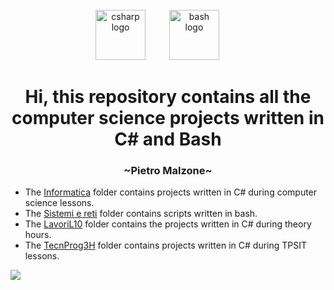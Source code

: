 <br clear="both">

<div align="center">
  <img src="https://cdn.jsdelivr.net/gh/devicons/devicon/icons/csharp/csharp-original.svg" height="80" alt="csharp logo"  />
  <img width="30" />
  <img src="https://bashlogo.com/img/symbol/png/full_colored_light.png" height="80" alt="bash logo"  />
  <img width="30" />
</div>

<h1 align="center">Hi, this repository contains all the computer science projects written in C# and Bash</h1>

<h3 align="center">~Pietro Malzone~</h3>

- The [Informatica](https://github.com/Pit17/GitHUb/tree/main/Informatica%203H/Informatica) folder contains projects written in C# during computer science lessons.
- The [Sistemi e reti](https://github.com/Pit17/GitHUb/tree/main/Sistemi%20e%20Reti) folder contains scripts written in bash.
- The [LavoriL10](https://github.com/Pit17/GitHUb/tree/main/LavoriL10(Prof.%20Molara)) folder contains the projects written in C# during theory hours.
- The [TecnProg3H](https://github.com/Pit17/School_GitHub/tree/main/TecnProg%203H) folder contains projects written in C# during TPSIT lessons.
</h4>




[![](https://visitcount.itsvg.in/api?id=Pit17&icon=7&color=0)](https://visitcount.itsvg.in)
